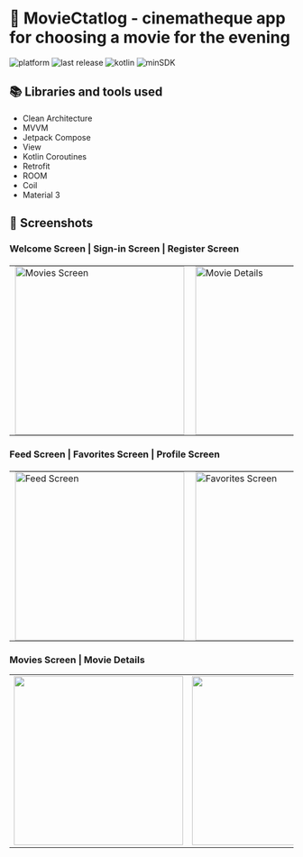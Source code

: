 # 🎥 MovieCtatlog - cinematheque app for choosing a movie for the evening

![platform](https://img.shields.io/badge/platform-Android-brightgreen)
![last release](https://img.shields.io/badge/last%20release-v0.0.1-orange)
![kotlin](https://img.shields.io/badge/kotlin-v2.0.0-purple)
![minSDK](https://img.shields.io/badge/minSDK-26-red)

## 📚 Libraries and tools used
- Clean Architecture
- MVVM
- Jetpack Compose
- View
- Kotlin Coroutines
- Retrofit
- ROOM
- Coil
- Material 3

## 📱 Screenshots 
### Welcome Screen | Sign-in Screen | Register Screen
<table align="center" style="border: none; border-collapse: collapse; margin: 20px 0;">
  <tr valign="top"> <td style="border: none; padding: 0 10px;"> 
    <img src="https://github.com/user-attachments/assets/407327a0-e561-4a19-8e49-2e90f32f679f" alt="Movies Screen" width="300" /> 
  </td> 
    <td style="border: none; padding: 0 10px;"> 
      <img src="https://github.com/user-attachments/assets/463ae11d-0324-4f03-828b-d8eb0bb3198b" alt="Movie Details" width="300" /> 
    </td>
    <td style="border: none; padding: 0 10px;"> 
      <img src="https://github.com/user-attachments/assets/08313cc3-0789-424b-aef3-37eef0074bec" alt="Movies Details Screen — Add review" width="300" />
    </td> 
  </tr> 
</table>

### Feed Screen | Favorites Screen | Profile Screen
<table align="center" style="border: none; border-collapse: collapse; margin: 20px 0;">
  <tr valign="top">
    <td style="border: none; padding: 0 10px;">
      <img src="https://github.com/user-attachments/assets/6856bd42-a74e-460a-bc73-db1f82d9928c" alt="Feed Screen" width="300" />
    </td>
    <td style="border: none; padding: 0 10px;">
      <img src="https://github.com/user-attachments/assets/3f579c29-ae00-43dc-bf1a-ffdc01a098dc" alt="Favorites Screen" width="300" />
    </td>
    <td style="border: none; padding: 0 10px;">
      <img src="https://github.com/user-attachments/assets/7c42ac74-1b85-44a8-8b04-592e3c1c488f" alt="Profile Screen" width="300" />
    </td>
  </tr>
</table>

### Movies Screen | Movie Details
<table style="border: none;">
  <tr valign="top">
    <td style="border: none;"><img src="https://github.com/user-attachments/assets/407327a0-e561-4a19-8e49-2e90f32f679f" width="300" /></td>
    <td style="border: none;"><img src="https://github.com/user-attachments/assets/463ae11d-0324-4f03-828b-d8eb0bb3198b" width="300" /></td>
    <td style="border: none;"><img src="https://github.com/user-attachments/assets/08313cc3-0789-424b-aef3-37eef0074bec" width="300" /></td>
  </tr>
</table>
